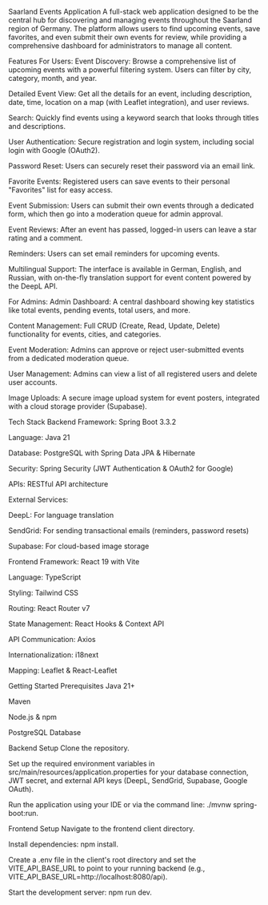 

Saarland Events Application
A full-stack web application designed to be the central hub for discovering and managing events throughout the Saarland region of Germany. The platform allows users to find upcoming events, save favorites, and even submit their own events for review, while providing a comprehensive dashboard for administrators to manage all content.

Features
For Users:
Event Discovery: Browse a comprehensive list of upcoming events with a powerful filtering system. Users can filter by city, category, month, and year.

Detailed Event View: Get all the details for an event, including description, date, time, location on a map (with Leaflet integration), and user reviews.

Search: Quickly find events using a keyword search that looks through titles and descriptions.

User Authentication: Secure registration and login system, including social login with Google (OAuth2).

Password Reset: Users can securely reset their password via an email link.

Favorite Events: Registered users can save events to their personal "Favorites" list for easy access.

Event Submission: Users can submit their own events through a dedicated form, which then go into a moderation queue for admin approval.

Event Reviews: After an event has passed, logged-in users can leave a star rating and a comment.

Reminders: Users can set email reminders for upcoming events.

Multilingual Support: The interface is available in German, English, and Russian, with on-the-fly translation support for event content powered by the DeepL API.

For Admins:
Admin Dashboard: A central dashboard showing key statistics like total events, pending events, total users, and more.

Content Management: Full CRUD (Create, Read, Update, Delete) functionality for events, cities, and categories.

Event Moderation: Admins can approve or reject user-submitted events from a dedicated moderation queue.

User Management: Admins can view a list of all registered users and delete user accounts.

Image Uploads: A secure image upload system for event posters, integrated with a cloud storage provider (Supabase).

Tech Stack
Backend
Framework: Spring Boot 3.3.2

Language: Java 21

Database: PostgreSQL with Spring Data JPA & Hibernate

Security: Spring Security (JWT Authentication & OAuth2 for Google)

APIs: RESTful API architecture

External Services:

DeepL: For language translation

SendGrid: For sending transactional emails (reminders, password resets)

Supabase: For cloud-based image storage

Frontend
Framework: React 19 with Vite

Language: TypeScript

Styling: Tailwind CSS

Routing: React Router v7

State Management: React Hooks & Context API

API Communication: Axios

Internationalization: i18next

Mapping: Leaflet & React-Leaflet

Getting Started
Prerequisites
Java 21+

Maven

Node.js & npm

PostgreSQL Database

Backend Setup
Clone the repository.

Set up the required environment variables in src/main/resources/application.properties for your database connection, JWT secret, and external API keys (DeepL, SendGrid, Supabase, Google OAuth).

Run the application using your IDE or via the command line: ./mvnw spring-boot:run.

Frontend Setup
Navigate to the frontend client directory.

Install dependencies: npm install.

Create a .env file in the client's root directory and set the VITE_API_BASE_URL to point to your running backend (e.g., VITE_API_BASE_URL=http://localhost:8080/api).

Start the development server: npm run dev.